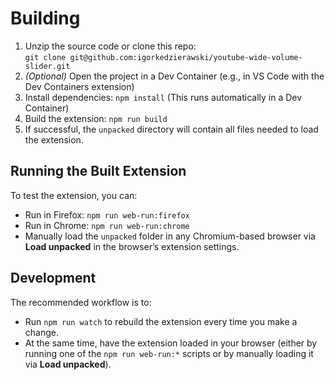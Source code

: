 # Building

1. Unzip the source code or clone this repo:  
   `git clone git@github.com:igorkedzierawski/youtube-wide-volume-slider.git`
2. *(Optional)* Open the project in a Dev Container (e.g., in VS Code with the Dev Containers extension)
3. Install dependencies: `npm install` (This runs automatically in a Dev Container)
4. Build the extension: `npm run build`
5. If successful, the `unpacked` directory will contain all files needed to load the extension.

## Running the Built Extension

To test the extension, you can:

- Run in Firefox: `npm run web-run:firefox`  
- Run in Chrome: `npm run web-run:chrome`  
- Manually load the `unpacked` folder in any Chromium-based browser via **Load unpacked** in the browser’s extension settings.

## Development

The recommended workflow is to:

- Run `npm run watch` to rebuild the extension every time you make a change.
- At the same time, have the extension loaded in your browser (either by running one of the `npm run web-run:*` scripts or by manually loading it via **Load unpacked**).
